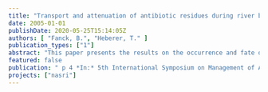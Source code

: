 ```yaml
---
title: "Transport and attenuation of antibiotic residues during river bank filtration in Berlin, Germany"
date: 2005-01-01
publishDate: 2020-05-25T15:14:05Z
authors: [ "Fanck, B.", "Heberer, T." ]
publication_types: ["1"]
abstract: "This paper presents the results on the occurrence and fate of antibiotic residues during bankfiltration obtained from a study carried out in terms of an interdisciplinary project at three transects in Berlin, Germany. Six antibiotic compounds and two metabolites were detected at ng/L concentrations in water samples from the lakes or in the monitoring wells of the transects. Clarithromycin, roxithromycin (macrolide), trimethoprim (synergist for sulfonamides) and acetyl-sulfamethoxazole (metabolite) are efficiently removed by bank filtration. Residues of clindamycin (lincosamid) and dehydro-erythromycin (metabolite) were completely attenuated during the soil passage. For sulfamethoxazole (sulfonamide), a significant but not complete removal during bank filtration was observed. It was the only compound that could be detected at tracelevels in samples collected from water-supply wells."
featured: false
publication: " p 4 *In:* 5th International Symposium on Management of Aquifer Recharge / IHP-VI, Series on Groundwater. Berlin. 11. –16.6.2005"
projects: ["nasri"]
---
```


